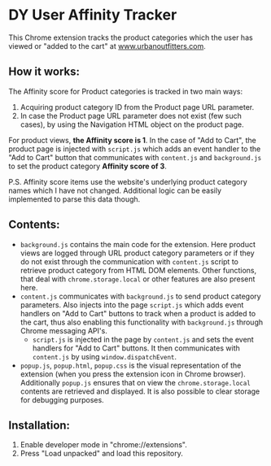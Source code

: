 # DY User Affinity Tracker

This Chrome extension tracks the product categories which the user has viewed or "added to the cart" at www.urbanoutfitters.com.

## How it works:
The Affinity score for Product categories is tracked in two main ways:
1. Acquiring product category ID from the Product page URL parameter.
2. In case the Product page URL parameter does not exist (few such cases), by using the Navigation HTML object on the product page.

For product views, **the Affinity score is 1**. In the case of "Add to Cart", the product page is injected with `script.js` which adds an event handler to the "Add to Cart" button that communicates with `content.js` and `background.js` to set the product category **Affinity score of 3**.

P.S. Affinity score items use the website's underlying product category names which I have not changed. Additional logic can be easily implemented to parse this data though.

## Contents:

- `background.js` contains the main code for the extension. Here product views are logged through URL product category parameters or if they do not exist through the communication with `content.js` script to retrieve product category from HTML DOM elements. Other functions, that deal with `chrome.storage.local` or other features are also present here.
- `content.js` communicates with `background.js` to send product category parameters. Also injects into the page `script.js` which adds event handlers on "Add to Cart" buttons to track when a product is added to the cart, thus also enabling this functionality with `background.js` through Chrome messaging API's.
  - `script.js` is injected in the page by `content.js` and sets the event handlers for "Add to Cart" buttons. It then communicates with `content.js` by using `window.dispatchEvent`.
- `popup.js`, `popup.html`, `popup.css` is the visual representation of the extension (when you press the extension icon in Chrome browser). Additionally `popup.js` ensures that on view the `chrome.storage.local` contents are retrieved and displayed. It is also possible to clear storage for debugging purposes.

## Installation:
1. Enable developer mode in "chrome://extensions".
2. Press "Load unpacked" and load this repository.